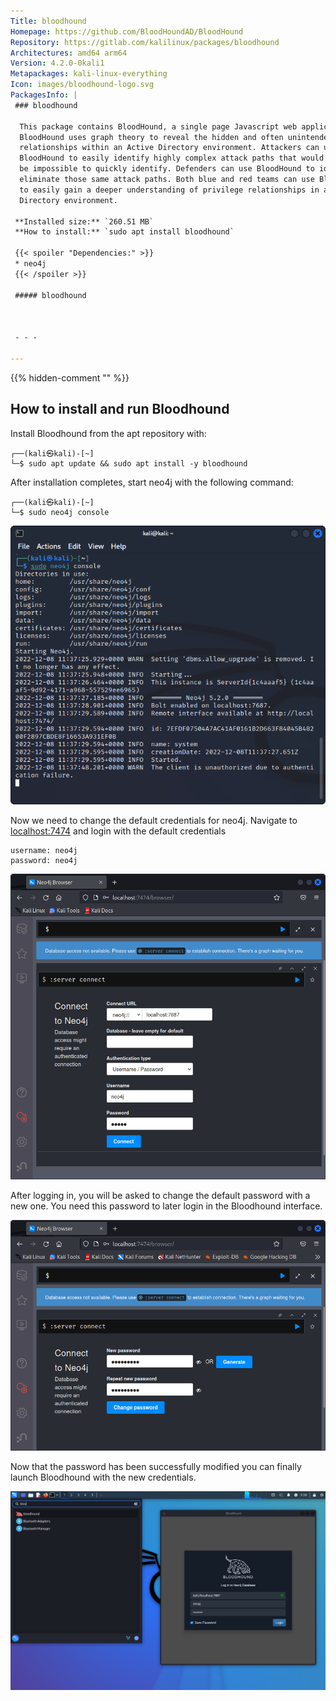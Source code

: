 ```yaml
---
Title: bloodhound
Homepage: https://github.com/BloodHoundAD/BloodHound
Repository: https://gitlab.com/kalilinux/packages/bloodhound
Architectures: amd64 arm64
Version: 4.2.0-0kali1
Metapackages: kali-linux-everything 
Icon: images/bloodhound-logo.svg
PackagesInfo: |
 ### bloodhound
 
  This package contains BloodHound, a single page Javascript web application.
  BloodHound uses graph theory to reveal the hidden and often unintended
  relationships within an Active Directory environment. Attackers can use
  BloodHound to easily identify highly complex attack paths that would otherwise
  be impossible to quickly identify. Defenders can use BloodHound to identify and
  eliminate those same attack paths. Both blue and red teams can use BloodHound
  to easily gain a deeper understanding of privilege relationships in an Active
  Directory environment.
 
 **Installed size:** `260.51 MB`  
 **How to install:** `sudo apt install bloodhound`  
 
 {{< spoiler "Dependencies:" >}}
 * neo4j
 {{< /spoiler >}}
 
 ##### bloodhound
 
 
 
 - - -
 
---
```

{{% hidden-comment "<!--Do not edit anything above this line-->" %}}

## How to install and run Bloodhound

Install Bloodhound from the apt repository with:

```console
┌──(kali㉿kali)-[~]
└─$ sudo apt update && sudo apt install -y bloodhound
```

After installation completes, start neo4j with the following command:

```console
┌──(kali㉿kali)-[~]
└─$ sudo neo4j console
```

![](images/start-neo4j.png)

Now we need to change the default credentials for neo4j. Navigate to [localhost:7474](localhost:7474) and login with the default credentials

```plain
username: neo4j
password: neo4j
```

![](images/login-neo4j.png)

After logging in, you will be asked to change the default password with a new one. You need this password to later login in the Bloodhound interface.

![](images/neo4j-change-password.png)

Now that the password has been successfully modified you can finally launch Bloodhound with the new credentials.

![](images/bloodhound-login.png)
